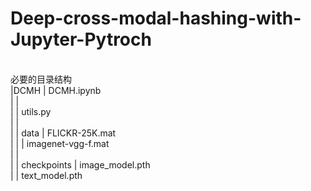 # Deep-cross-modal-hashing-with-Jupyter-Pytroch
<br />必要的目录结构
<br />|DCMH  | DCMH.ipynb
<br />|      |
<br />|      | utils.py
<br />|      |
<br />|      | data  | FLICKR-25K.mat
<br />|      |       | imagenet-vgg-f.mat
<br />|      |
<br />|      | checkpoints  | image_model.pth
<br />|                     | text_model.pth
